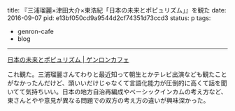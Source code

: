 title: 『三浦瑠麗×津田大介×東浩紀「日本の未来とポピュリズム」』を観た
date: 2016-09-07
pid: e13bf050cd9a9544d2cf74351d73ccd3
status: p
tags:
- genron-cafe
- blog
---

[日本の未来とポピュリズム | ゲンロンカフェ][1]

これ観た。三浦瑠麗さんてわりと最近知って朝生とかテレビ出演なども観たことがなかったんだけど、頭いいだけじゃなくて言語化能力が圧倒的に高くて話を聞いてて気持ちいい。日本の地方自治再編成やベーシックインカムの考え方など、東さんとやや意見が異なる問題での双方の考え方の違いが興味深かった。

[1]:	http://genron-cafe.jp/event/20160907/